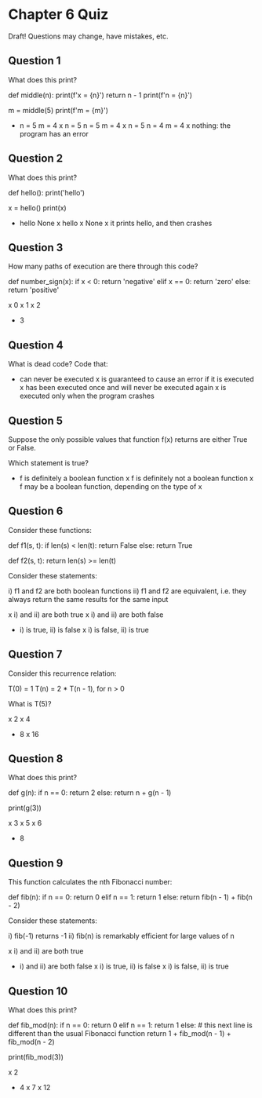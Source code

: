 # Chapter 6 Quiz

Draft! Questions may change, have mistakes, etc.

## Question 1

What does this print?

def middle(n):
    print(f'x = {n}')
    return n - 1
    print(f'n = {n}')

m = middle(5)
print(f'm = {m}')

* n = 5
  m = 4
x n = 5
  n = 5
  m = 4
x n = 5
  n = 4
  m = 4
x nothing: the program has an error  

## Question 2

What does this print?

def hello():
    print('hello')

x = hello()
print(x)

* hello
  None
x hello
x None
x it prints hello, and then crashes

## Question 3

How many paths of execution are there through this code?

def number_sign(x):
    if x < 0:
        return 'negative'
    elif x == 0:
        return 'zero'
    else:
        return 'positive'

x 0
x 1
x 2
* 3

## Question 4

What is dead code? Code that:

* can never be executed
x is guaranteed to cause an error if it is executed
x has been executed once and will never be executed again
x is executed only when the program crashes

## Question 5

Suppose the only possible values that function f(x) returns are either True or
False.

Which statement is true?

* f is definitely a boolean function
x f is definitely not a boolean function
x f may be a boolean function, depending on the type of x

## Question 6

Consider these functions:

def f1(s, t):
    if len(s) < len(t):
        return False
    else:
        return True
    
def f2(s, t):
    return len(s) >= len(t)

Consider these statements:

i) f1 and f2 are both boolean functions
ii) f1 and f2 are equivalent, i.e. they always return the same results for the
same input

x i) and ii) are both true
x i) and ii) are both false
* i) is true, ii) is false
x i) is false, ii) is true

## Question 7

Consider this recurrence relation:

T(0) = 1
T(n) = 2 * T(n - 1), for n > 0

What is T(5)?

x 2
x 4
* 8
x 16

## Question 8

What does this print?

def g(n):
    if n == 0:
        return 2
    else:
        return n + g(n - 1)

print(g(3))

x 3
x 5
x 6
* 8


## Question 9

This function calculates the nth Fibonacci number:

def fib(n):
    if n == 0:
        return 0
    elif n == 1:
        return 1
    else:
        return fib(n - 1) + fib(n - 2)

Consider these statements:

i) fib(-1) returns -1
ii) fib(n) is remarkably efficient for large values of n

x i) and ii) are both true
* i) and ii) are both false
x i) is true, ii) is false
x i) is false, ii) is true


## Question 10

What does this print?

def fib_mod(n):
    if n == 0:
        return 0
    elif n == 1:
        return 1
    else:
        # this next line is different than the usual Fibonacci function
        return 1 + fib_mod(n - 1) + fib_mod(n - 2)

print(fib_mod(3))

x 2
* 4
x 7
x 12